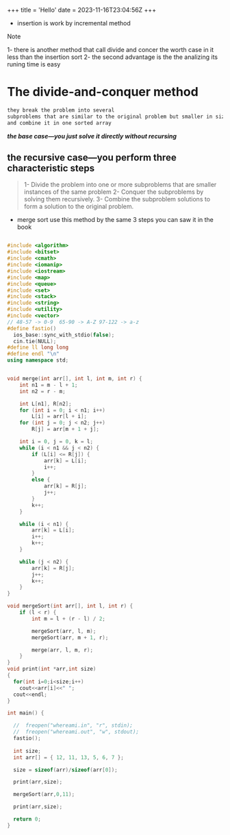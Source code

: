 +++
title = 'Hello'
date = 2023-11-16T23:04:56Z
+++
- insertion is work by incremental method 

>[!NOTE]
> 1- there is another method that call divide and concer the worth case in it less than the insertion sort 
> 2- the second advantage is the the analizing its runing time is easy 


#  The divide-and-conquer method

```md
they break the problem into several
subproblems that are similar to the original problem but smaller in size
and combine it in one sorted array 
```

_**the base case—you just solve it directly without recursing**_

## the recursive case—you perform three characteristic steps
>1- Divide the problem into one or more subproblems that are smaller
>instances of the same problem
>2- Conquer the subproblems by solving them recursively.
>3- Combine the subproblem solutions to form a solution to the original problem.


- merge sort use this method 
  by the same 3 steps you can saw it in the book 
```cpp

#include <algorithm>
#include <bitset>
#include <cmath>
#include <iomanip>
#include <iostream>
#include <map>
#include <queue>
#include <set>
#include <stack>
#include <string>
#include <utility>
#include <vector>
// 48-57 -> 0-9  65-90 -> A-Z 97-122 -> a-z
#define fastio()                                                               \
  ios_base::sync_with_stdio(false);                                            \
  cin.tie(NULL);                                                               
#define ll long long
#define endl "\n"
using namespace std;


void merge(int arr[], int l, int m, int r) {
    int n1 = m - l + 1;
    int n2 = r - m;

    int L[n1], R[n2];
    for (int i = 0; i < n1; i++)
        L[i] = arr[l + i];
    for (int j = 0; j < n2; j++)
        R[j] = arr[m + 1 + j];

    int i = 0, j = 0, k = l;
    while (i < n1 && j < n2) {
        if (L[i] <= R[j]) {
            arr[k] = L[i];
            i++;
        }
        else {
            arr[k] = R[j];
            j++;
        }
        k++;
    }

    while (i < n1) {
        arr[k] = L[i];
        i++;
        k++;
    }

    while (j < n2) {
        arr[k] = R[j];
        j++;
        k++;
    }
}

void mergeSort(int arr[], int l, int r) {
    if (l < r) {
        int m = l + (r - l) / 2;

        mergeSort(arr, l, m);
        mergeSort(arr, m + 1, r);

        merge(arr, l, m, r);
    }
}
void print(int *arr,int size)
{
  for(int i=0;i<size;i++)
    cout<<arr[i]<<" ";
  cout<<endl;
}

int main() {

  //  freopen("whereami.in", "r", stdin);
  //  freopen("whereami.out", "w", stdout);
  fastio();
  
  int size;
  int arr[] = { 12, 11, 13, 5, 6, 7 };

  size = sizeof(arr)/sizeof(arr[0]);

  print(arr,size);

  mergeSort(arr,0,11);

  print(arr,size);

  return 0;
}

```

